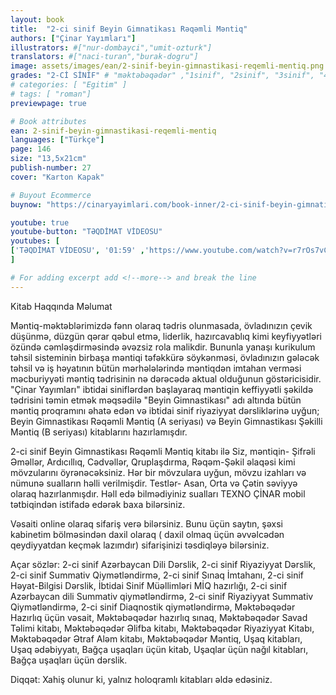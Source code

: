 ```yaml
---
layout: book
title:  "2-ci sinif Beyin Gimnatikası Rəqəmli Məntiq"
authors: ["Çinar Yayımları"]
illustrators: #["nur-dombayci","umit-ozturk"]
translators: #["naci-turan","burak-dogru"]
image: assets/images/ean/2-sinif-beyin-gimnastikasi-reqemli-mentiq.png
grades: "2-Cİ SİNİF" # "məktəbəqədər" ,"1sinif", "2sinif", "3sinif", "4sinif", "5sinif"
# categories: [ "Egitim" ]
# tags: [ "roman"]
previewpage: true

# Book attributes
ean: 2-sinif-beyin-gimnastikasi-reqemli-mentiq
languages: ["Türkçe"]
page: 146
size: "13,5x21cm"
publish-number: 27
cover: "Karton Kapak"

# Buyout Ecommerce
buynow: "https://cinaryayimlari.com/book-inner/2-ci-sinif-beyin-gimnatikasi-reqemli-mentiq-33"

youtube: true
youtube-button: "TƏQDİMAT VİDEOSU" 
youtubes: [ 
['TƏQDİMAT VİDEOSU', '01:59' ,'https://www.youtube.com/watch?v=r7rOs7vCmmY']
]

# For adding excerpt add <!--more--> and break the line
---
```

Kitab Haqqında Məlumat

Məntiq-məktəblərimizdə fənn olaraq tədris olunmasada, övladınızın çevik düşünmə, düzgün qərar qəbul etmə, liderlik, hazırcavablıq kimi keyfiyyətləri özündə cəmləşdirməsində əvəzsiz rola malikdir. Bununla yanaşı kurikulum təhsil sisteminin birbaşa məntiqi təfəkkürə söykənməsi, övladınızın gələcək təhsil və iş həyatının bütün mərhələlərində məntiqdən imtahan verməsi məcburiyyəti məntiq tədrisinin nə dərəcədə aktual olduğunun göstəricisidir. "Çinar Yayımları" ibtidai siniflərdən başlayaraq məntiqin keffiyyətli şəkildə tədrisini təmin etmək məqsədilə "Beyin Gimnastikası" adı altında bütün məntiq proqramını əhatə edən və ibtidai sinif riyaziyyat dərsliklərinə uyğun; Beyin Gimnastikası Rəqəmli Məntiq (A seriyası) və Beyin Gimnastikası Şəkilli Məntiq (B seriyası) kitablarını hazırlamışdır.

2-ci sinif Beyin Gimnastikası Rəqəmli Məntiq kitabı ilə Siz, məntiqin- Şifrəli Əməllər, Ardıcıllıq, Cədvəllər, Qruplaşdırma, Rəqəm-Şəkil əlaqəsi kimi mövzularını öyrənəcəksiniz. Hər bir mövzulara uyğun, mövzu izahları və nümunə sualların həlli verilmişdir. Testlər- Asan, Orta və Çətin səviyyə olaraq hazırlanmışdır. Həll edə bilmədiyiniz sualları TEXNO ÇİNAR mobil tətbiqindən istifadə edərək baxa bilərsiniz.

Vəsaiti online olaraq sifariş verə bilərsiniz. Bunu üçün saytın, şəxsi kabinetim bölməsindən daxil olaraq ( daxil olmaq üçün əvvəlcədən qeydiyyatdan keçmək lazımdır) sifarişinizi təsdiqləyə bilərsiniz.

Açar sözlər: 2-ci sinif Azərbaycan Dili Dərslik, 2-ci sinif Riyaziyyat Dərslik, 2-ci sinif Summativ Qiymətləndirmə, 2-ci sinif Sınaq İmtahanı, 2-ci sinif Həyat-Bilgisi Dərslik, İbtidai Sinif Müəllimləri MİQ hazırlığı, 2-ci sinif Azərbaycan dili Summativ qiymətləndirmə, 2-ci sinif Riyaziyyat Summativ Qiymətləndirmə, 2-ci sinif Diaqnostik qiymətləndirmə, Məktəbəqədər Hazırlıq üçün vəsait, Məktəbəqədər hazırlıq sınaq, Məktəbəqədər Savad Təlimi kitabı, Məktəbəqədər Əlifba kitabı, Məktəbəqədər Riyaziyyat Kitabı, Məktəbəqədər Ətraf Aləm kitabı, Məktəbəqədər Məntiq, Uşaq kitabları, Uşaq ədəbiyyatı, Bağça uşaqları üçün kitab, Uşaqlar üçün nağıl kitabları, Bağça uşaqları üçün dərslik.

Diqqət: Xahiş olunur ki, yalnız holoqramlı kitabları əldə edəsiniz.
<!--more--> 